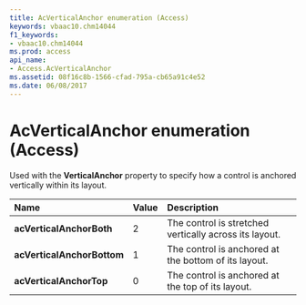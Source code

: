 ```yaml
---
title: AcVerticalAnchor enumeration (Access)
keywords: vbaac10.chm14044
f1_keywords:
- vbaac10.chm14044
ms.prod: access
api_name:
- Access.AcVerticalAnchor
ms.assetid: 08f16c8b-1566-cfad-795a-cb65a91c4e52
ms.date: 06/08/2017
---
```



# AcVerticalAnchor enumeration (Access)

Used with the  **VerticalAnchor** property to specify how a control is anchored vertically within its layout.



|Name|Value|Description|
|:-----|:-----|:-----|
|**acVerticalAnchorBoth**|2|The control is stretched vertically across its layout.|
|**acVerticalAnchorBottom**|1|The control is anchored at the bottom of its layout.|
|**acVerticalAnchorTop**|0|The control is anchored at the top of its layout.|

